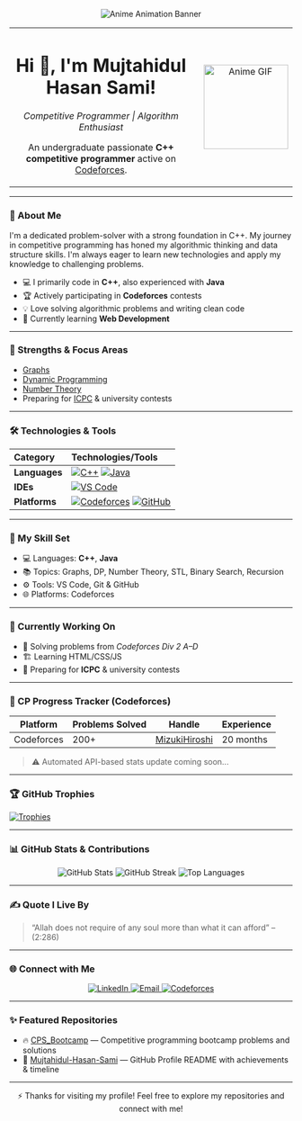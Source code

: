 <!-- Banner -->
<p align="center">
  <img src="https://media4.giphy.com/media/v1.Y2lkPTc5MGI3NjExdmowMG5pOGtiZ2FvMnA2eXd3bHIweWF1Mjg2cjdydzEwenV5ZTlvbCZlcD12MV9pbnRlcm5hbF9naWZfYnlfaWQmY3Q9Zw/IuVFGSQZTd6TK/giphy.gif" 
       alt="Anime Animation Banner" style="max-width:100%; height:auto;"/>
</p>

<!-- Introduction -->
<div align="center">
  <table>
    <tr>
      <td align="center" style="padding-right: 20px;">
        <h1>Hi 👋, I'm Mujtahidul Hasan Sami!</h1>
        <p><em>Competitive Programmer | Algorithm Enthusiast </em></p>
        <p>An undergraduate passionate <strong>C++ competitive programmer</strong> active on <a href="https://codeforces.com" target="_blank">Codeforces</a>.</p>
      </td>
      <td align="center" valign="middle">
        <img src="https://media3.giphy.com/media/v1.Y2lkPTc5MGI3NjExYmltZ241eHl0cDU4YWljanY3ZW5tMjN3dHJ4OHR3cHlrdDRvODU1a2M4ayZlcD12MV9pbnRlcm5hbF9naWZfYnlfaWQmY3Q9Zw/9Y1wF3wx1Dex8w9wxL/giphy.gif" alt="Anime GIF" width="150px" />
      </td>
    </tr>
  </table>
</div>

---

### 🧠 About Me

I'm a dedicated problem-solver with a strong foundation in C++. My journey in competitive programming has honed my algorithmic thinking and data structure skills. I'm always eager to learn new technologies and apply my knowledge to challenging problems.

- 💻 I primarily code in **C++**, also experienced with **Java**
- 🏆 Actively participating in **Codeforces** contests
- 💡 Love solving algorithmic problems and writing clean code
- 🌱 Currently learning **Web Development**

---

### 🚀 Strengths & Focus Areas

- [Graphs](https://en.wikipedia.org/wiki/Graph_theory)  
- [Dynamic Programming](https://en.wikipedia.org/wiki/Dynamic_programming)  
- [Number Theory](https://en.wikipedia.org/wiki/Number_theory)  
- Preparing for [ICPC](https://icpc.global/) & university contests

---

### 🛠️ Technologies & Tools

| Category     | Technologies/Tools                                                                     |
| :----------- | :------------------------------------------------------------------------------------- |
| **Languages** | [<img alt="C++" src="https://img.shields.io/badge/C%2B%2B-00599C?style=for-the-badge&logo=c%2B%2B&logoColor=white"/>](https://isocpp.org/) [<img alt="Java" src="https://img.shields.io/badge/Java-007396?style=for-the-badge&logo=java&logoColor=white"/>](https://www.java.com/en/) |
| **IDEs**     | [<img alt="VS Code" src="https://img.shields.io/badge/VS%20Code-007ACC?style=for-the-badge&logo=visual-studio-code&logoColor=white"/>](https://code.visualstudio.com/) |
| **Platforms**| [<img alt="Codeforces" src="https://img.shields.io/badge/Codeforces-1F8AC0?style=for-the-badge&logo=codeforces&logoColor=white"/>](https://codeforces.com) [<img alt="GitHub" src="https://img.shields.io/badge/GitHub-100000?style=for-the-badge&logo=github&logoColor=white"/>](https://github.com) |

---

### 🧠 My Skill Set

- 💻 Languages: **C++**, **Java**
- 📚 Topics: Graphs, DP, Number Theory, STL, Binary Search, Recursion
- ⚙️ Tools: VS Code, Git & GitHub
- 🌐 Platforms: Codeforces

---

### 🚧 Currently Working On

- 🔢 Solving problems from *Codeforces Div 2 A–D*
- 🏗️ Learning HTML/CSS/JS
- 🎯 Preparing for **ICPC** & university contests

---

### 🎯 CP Progress Tracker (Codeforces)

| Platform    | Problems Solved | Handle         | Experience     |
|-------------|-----------------|----------------|----------------|
| Codeforces  | 200+            | [MizukiHiroshi](https://codeforces.com/profile/MizukiHiroshi) | 20 months      |

> ⚠️ Automated API-based stats update coming soon...

---

### 🏆 GitHub Trophies

[![Trophies](https://github-profile-trophy.vercel.app/?username=Mujtahidul-Hasan-Sami&theme=darkhub&margin-w=15&no-bg=true&no-frame=true)](https://github.com/ryo-ma/github-profile-trophy)

---

### 📊 GitHub Stats & Contributions

<div align="center">
  <img src="https://github-readme-stats.vercel.app/api?username=Mujtahidul-Hasan-Sami&show_icons=true&theme=dark&hide_border=true" alt="GitHub Stats" />
  <img src="https://github-readme-streak-stats.herokuapp.com/?user=Mujtahidul-Hasan-Sami&theme=dark&hide_border=true" alt="GitHub Streak" />
  <img src="https://github-readme-stats.vercel.app/api/top-langs/?username=Mujtahidul-Hasan-Sami&layout=compact&theme=dark&hide_border=true" alt="Top Languages" />
  <br />
</div>

---

### ✍️ Quote I Live By

> “Allah does not require of any soul more than what it can afford” –(2:286)

---

### 🌐 Connect with Me

<p align="center">
  <a href="https://www.linkedin.com/in/mujtahidul-hasan-sami-01916b2b1/" target="_blank" rel="noopener noreferrer">
    <img alt="LinkedIn" src="https://img.shields.io/badge/LinkedIn-0077B5?style=for-the-badge&logo=linkedin&logoColor=white" />
  </a>
  <a href="mailto:mujtahidulhasansami@gmail.com" target="_blank" rel="noopener noreferrer">
    <img alt="Email" src="https://img.shields.io/badge/Email-D14836?style=for-the-badge&logo=gmail&logoColor=white" />
  </a>
  <a href="https://codeforces.com/profile/MizukiHiroshi" target="_blank" rel="noopener noreferrer">
    <img alt="Codeforces" src="https://img.shields.io/badge/Codeforces-1F8AC0?style=for-the-badge&logo=codeforces&logoColor=white" />
  </a>
</p>

---

### ✨ Featured Repositories

- 🔥 [CPS_Bootcamp](https://github.com/Mujtahidul-Hasan-Sami/CPS_Bootcamp) — Competitive programming bootcamp problems and solutions  
- 🌟 [Mujtahidul-Hasan-Sami](https://github.com/Mujtahidul-Hasan-Sami/Mujtahidul-Hasan-Sami) — GitHub Profile README with achievements & timeline

---

<p align="center">
  ⚡ Thanks for visiting my profile! Feel free to explore my repositories and connect with me!
</p>
